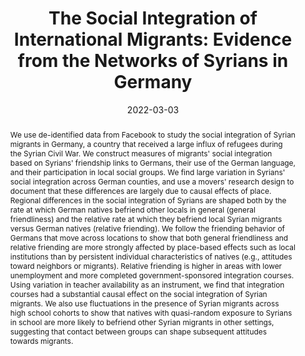 ---
title: "The Social Integration of International Migrants: Evidence from the Networks of Syrians in Germany"
collection: wps
link: /files/Integration_of_Syrian_Migrants_in_Germany.pdf
coauthors: Michael Bailey, Martin Koenen, Theresa Kuchler, Dominic Russel, and Johannes Stroebel
date: 2022-03-03
outcome_prefix: Awarded Best Poster at IC2S2 2022
outcome: ' '
abstract: "We use de-identified data from Facebook to study the social integration of Syrian migrants in Germany, a country that received a large influx of refugees during the Syrian Civil War. We construct measures of migrants' social integration based on Syrians' friendship links to Germans, their use of the German language, and their participation in local social groups. We find large variation in Syrians' social integration across German counties, and use a movers' research design to document that these differences are largely due to causal effects of place. Regional differences in the social integration of Syrians are shaped both by the rate at which German natives befriend other locals in general (general friendliness) and the relative rate at which they befriend local Syrian migrants versus German natives (relative friending). We follow the friending behavior of Germans that move across locations to show that both general friendliness and relative friending are more strongly affected by place-based effects such as local institutions than by persistent individual characteristics of natives (e.g., attitudes toward neighbors or migrants). Relative friending is higher in areas with lower unemployment and more completed government-sponsored integration courses. Using variation in teacher availability as an instrument, we find that integration courses had a substantial causal effect on the social integration of Syrian migrants. We also use fluctuations in the presence of Syrian migrants across high school cohorts to show that natives with quasi-random exposure to Syrians in school are more likely to befriend other Syrian migrants in other settings, suggesting that contact between groups can shape subsequent attitudes towards migrants."
press: 
data: <a href="https://drew-johnston.com/files/syrian_integration/english_summary.pdf">Research Summary</a> | <a href="https://drew-johnston.com/files/syrian_integration/german_summary.pdf">Research Summary (German version)</a> | <a href="https://drew-johnston.com/files/syrian_integration/slides.pdf">Slides</a>
---